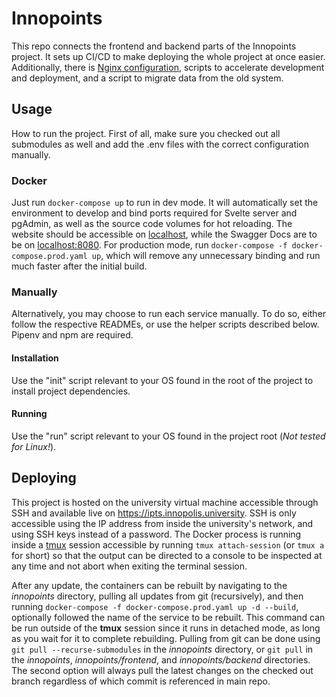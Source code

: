 # Innopoints

This repo connects the frontend and backend parts of the Innopoints project. It sets up CI/CD to make deploying the whole project at once easier. Additionally, there is [Nginx configuration](./nginx), scripts to accelerate development and deployment, and a script to migrate data from the old system.

## Usage

How to run the project. First of all, make sure you checked out all submodules as well and add the .env files with the correct configuration manually.

### Docker

Just run `docker-compose up` to run in dev mode. It will automatically set the environment to develop and bind ports required for Svelte server and pgAdmin, as well as the source code volumes for hot reloading. The website should be accessible on [localhost](http://localhost), while the Swagger Docs are to be on [localhost:8080](http://localhost:8080).
For production mode, run `docker-compose -f docker-compose.prod.yaml up`, which will remove any unnecessary binding and run much faster after the initial build.

### Manually

Alternatively, you may choose to run each service manually. To do so, either follow the respective READMEs, or use the helper scripts described below. Pipenv and npm are required.

#### Installation

Use the "init" script relevant to your OS found in the root of the project to install project dependencies. 

#### Running

Use the "run" script relevant to your OS found in the project root (_Not tested for Linux!_).

## Deploying

This project is hosted on the university virtual machine accessible through SSH and available live on <https://ipts.innopolis.university>. SSH is only accessible using the IP address from inside the university's network, and using SSH keys instead of a password. The Docker process is running inside a [tmux](https://github.com/tmux/tmux/wiki/Getting-Started) session accessible by running `tmux attach-session` (or `tmux a` for short) so that the output can be directed to a console to be inspected at any time and not abort when exiting the terminal session.

After any update, the containers can be rebuilt by navigating to the _innopoints_ directory, pulling all updates from git (recursively), and then running `docker-compose -f docker-compose.prod.yaml up -d --build`, optionally followed the name of the service to be rebuilt. This command can be run outside of the **tmux** session since it runs in detached mode, as long as you wait for it to complete rebuilding.
Pulling from git can be done using `git pull --recurse-submodules` in the _innopoints_ directory, or `git pull` in the _innopoints_, _innopoints/frontend_, and _innopoints/backend_ directories. The second option will always pull the latest changes on the checked out branch regardless of which commit is referenced in main repo.
